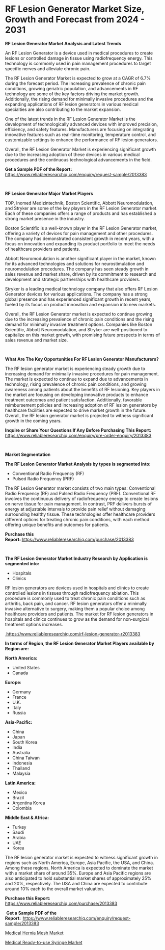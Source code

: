 <p><h1>RF Lesion Generator Market Size, Growth and Forecast from 2024 - 2031</h1></p><p><strong>RF Lesion Generator Market Analysis and Latest Trends</strong></p>
<p><p>An RF Lesion Generator is a device used in medical procedures to create lesions or controlled damage in tissue using radiofrequency energy. This technology is commonly used in pain management procedures to target specific nerves and alleviate chronic pain.</p><p>The RF Lesion Generator Market is expected to grow at a CAGR of 6.7% during the forecast period. The increasing prevalence of chronic pain conditions, growing geriatric population, and advancements in RF technology are some of the key factors driving the market growth. Additionally, the rising demand for minimally invasive procedures and the expanding applications of RF lesion generators in various medical specialties are also contributing to the market expansion.</p><p>One of the latest trends in the RF Lesion Generator Market is the development of technologically advanced devices with improved precision, efficiency, and safety features. Manufacturers are focusing on integrating innovative features such as real-time monitoring, temperature control, and customizable settings to enhance the performance of RF lesion generators.</p><p>Overall, the RF Lesion Generator Market is experiencing significant growth due to the increasing adoption of these devices in various medical procedures and the continuous technological advancements in the field.</p></p>
<p><strong>Get a Sample PDF of the Report:&nbsp;</strong> <a href="https://www.reliableresearchiq.com/enquiry/request-sample/2013383">https://www.reliableresearchiq.com/enquiry/request-sample/2013383</a></p>
<p>&nbsp;</p>
<p><strong>RF Lesion Generator Major Market Players</strong></p>
<p><p>TOP, Inomed Medizintechnik, Boston Scientific, Abbott Neuromodulation, and Stryker are some of the key players in the RF Lesion Generator market. Each of these companies offers a range of products and has established a strong market presence in the industry.</p><p>Boston Scientific is a well-known player in the RF Lesion Generator market, offering a variety of devices for pain management and other procedures. The company has demonstrated consistent growth in recent years, with a focus on innovation and expanding its product portfolio to meet the needs of healthcare providers and patients.</p><p>Abbott Neuromodulation is another significant player in the market, known for its advanced technologies and solutions for neurostimulation and neuromodulation procedures. The company has seen steady growth in sales revenue and market share, driven by its commitment to research and development and strategic partnerships with healthcare providers.</p><p>Stryker is a leading medical technology company that also offers RF Lesion Generator devices for various applications. The company has a strong global presence and has experienced significant growth in recent years, fueled by its focus on product innovation and expansion into new markets.</p><p>Overall, the RF Lesion Generator market is expected to continue growing due to the increasing prevalence of chronic pain conditions and the rising demand for minimally invasive treatment options. Companies like Boston Scientific, Abbott Neuromodulation, and Stryker are well-positioned to capitalize on this market growth, with promising future prospects in terms of sales revenue and market size.</p></p>
<p>&nbsp;</p>
<p><strong>What Are The Key Opportunities For RF Lesion Generator Manufacturers?</strong></p>
<p><p>The RF lesion generator market is experiencing steady growth due to increasing demand for minimally invasive procedures for pain management. The market is expected to continue to expand due to advancements in technology, rising prevalence of chronic pain conditions, and growing awareness among patients about the benefits of RF lesioning. Key players in the market are focusing on developing innovative products to enhance treatment outcomes and patient satisfaction. Additionally, favorable reimbursement policies and increasing adoption of RF lesion generators by healthcare facilities are expected to drive market growth in the future. Overall, the RF lesion generator market is projected to witness significant growth in the coming years.</p></p>
<p><strong>Inquire or Share Your Questions If Any Before Purchasing This Report:</strong> <a href="https://www.reliableresearchiq.com/enquiry/pre-order-enquiry/2013383">https://www.reliableresearchiq.com/enquiry/pre-order-enquiry/2013383</a></p>
<p>&nbsp;</p>
<p><strong>Market Segmentation</strong></p>
<p><strong>The RF Lesion Generator Market Analysis by types is segmented into:</strong></p>
<p><ul><li>Conventional Radio Frequency (RF)</li><li>Pulsed Radio Frequency (PRF)</li></ul></p>
<p><p>The RF Lesion Generator market consists of two main types: Conventional Radio Frequency (RF) and Pulsed Radio Frequency (PRF). Conventional RF involves the continuous delivery of radiofrequency energy to create lesions on nerve tissue for pain management. In contrast, PRF delivers bursts of energy at adjustable intervals to provide pain relief without damaging surrounding healthy tissue. These technologies offer healthcare providers different options for treating chronic pain conditions, with each method offering unique benefits and outcomes for patients.</p></p>
<p><strong>Purchase this Report:&nbsp;</strong><a href="https://www.reliableresearchiq.com/purchase/2013383">https://www.reliableresearchiq.com/purchase/2013383</a></p>
<p>&nbsp;</p>
<p><strong>The RF Lesion Generator Market Industry Research by Application is segmented into:</strong></p>
<p><ul><li>Hospitals</li><li>Clinics</li></ul></p>
<p><p>RF lesion generators are devices used in hospitals and clinics to create controlled lesions in tissues through radiofrequency ablation. This procedure is commonly used to treat chronic pain conditions such as arthritis, back pain, and cancer. RF lesion generators offer a minimally invasive alternative to surgery, making them a popular choice among healthcare providers and patients. The market for RF lesion generators in hospitals and clinics continues to grow as the demand for non-surgical treatment options increases.</p></p>
<p><a href="https://www.reliableresearchiq.com/rf-lesion-generator-r2013383">&nbsp;https://www.reliableresearchiq.com/rf-lesion-generator-r2013383</a></p>
<p><strong>In terms of Region, the RF Lesion Generator Market Players available by Region are:</strong></p>
<p>
    <p> <strong> North America: </strong>
        <ul>
            <li>United States</li>
            <li>Canada</li>
        </ul>
        </p> 
    <p> <strong> Europe: </strong>
        <ul>
            <li>Germany</li>
            <li>France</li>
            <li>U.K.</li>
            <li>Italy</li>
            <li>Russia</li>
        </ul>
        </p> 
    <p> <strong> Asia-Pacific: </strong>
        <ul>
            <li>China</li>
            <li>Japan</li>
            <li>South Korea</li>
            <li>India</li>
            <li>Australia</li>
            <li>China Taiwan</li>
            <li>Indonesia</li>
            <li>Thailand</li>
            <li>Malaysia</li>
        </ul>
        </p> 
    <p> <strong> Latin America: </strong>
        <ul>
            <li>Mexico</li>
            <li>Brazil</li>
            <li>Argentina Korea</li>
            <li>Colombia</li>
        </ul>
        </p> 
    <p> <strong> Middle East & Africa: </strong>
        <ul>
            <li>Turkey</li>
            <li>Saudi</li>
            <li>Arabia</li>
            <li>UAE</li>
            <li>Korea</li>
        </ul>
    </p>
    </p>
<p><p>The RF lesion generator market is expected to witness significant growth in regions such as North America, Europe, Asia Pacific, the USA, and China. Among these regions, North America is expected to dominate the market with a market share of around 35%. Europe and Asia Pacific regions are also anticipated to hold substantial market shares of approximately 25% and 20%, respectively. The USA and China are expected to contribute around 10% each to the overall market valuation.</p></p>
<p><strong>Purchase this Report: </strong><a href="https://www.reliableresearchiq.com/purchase/2013383">https://www.reliableresearchiq.com/purchase/2013383</a></p>
<p>&nbsp;<strong>Get a Sample PDF of the Report:&nbsp;&nbsp;</strong><a href="https://www.reliableresearchiq.com/enquiry/request-sample/2013383">https://www.reliableresearchiq.com/enquiry/request-sample/2013383</a></p>
<p><strong></strong></p>
<p><p><a href="https://github.com/msLonKoss78/Market-Research-Report-List-1/blob/main/medical-hernia-mesh-market.md">Medical Hernia Mesh Market</a></p><p><a href="https://www.linkedin.com/pulse/medical-ready-to-use-syringe-market-size-growing-cagr-62-report-6flaf?trackingId=U2VZsaLpTdCkox87l1JQjw%3D%3D">Medical Ready-to-use Syringe Market</a></p></p>